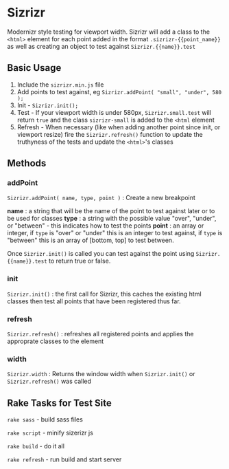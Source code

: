 Sizrizr
=======

Modernizr style testing for viewport width. Sizrizr will add a class to the `<html>` element for each point added in the format `.sizrizr-{{point_name}}` as well as creating an object to test against `Sizrizr.{{name}}.test`

Basic Usage
-----------

1. Include the `sizrizr.min.js` file
2. Add points to test against, eg `Sizrizr.addPoint( "small", "under", 580 );`
3. Init - `Sizrizr.init();`
4. Test - If your viewport width is under 580px, `Sizrizr.small.test` will return `true` and the class `sizrizr-small` is added to the `<html` element
5. Refresh - When necessary (like when adding another point since init, or viewport resize) fire the `Sizrizr.refresh()` function to update the truthyness of the tests and update the `<html>`'s classes


Methods
-------

### addPoint 

`Sizrizr.addPoint( name, type, point )` : Create a new breakpoint

__name__ : a string that will be the name of the point to test against later or to be used for classes
__type__ : a string with the possible value "over", "under", or "between" - this indicates how to test the points
__point__ : an array or integer, if `type` is "over" or "under" this is an integer to test against, if `type` is "between" this is an array of [bottom, top] to test between.

Once `Sizrizr.init()` is called you can test against the point using `Sizrizr.{{name}}.test` to return true or false.

### init
`Sizrizr.init()` : the first call for Sizrizr, this caches the existing html classes then test all points that have been registered thus far.

### refresh
`Sizrizr.refresh()` : refreshes all registered points and applies the approprate classes to the <html> element

### width
`Sizrizr.width` : Returns the window width when `Sizrizr.init()` or `Sizrizr.refresh()` was called



Rake Tasks for Test Site
------------------------

`rake sass` - build sass files

`rake script` - minify sizerizr js

`rake build` - do it all

`rake refresh` - run build and start server